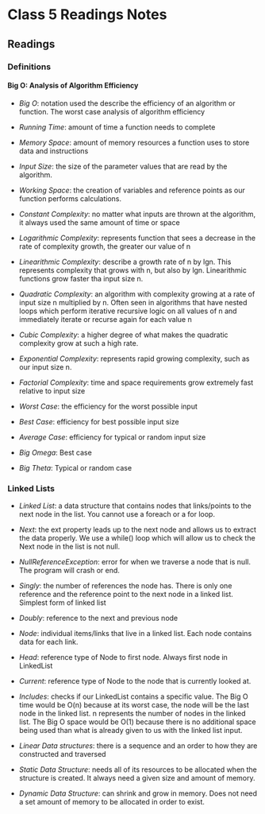 # Class 5 Readings Notes

## Readings

### Definitions

#### Big O: Analysis of Algorithm Efficiency

- *Big O*: notation used the describe the efficiency of an algorithm or function. The worst case analysis of algorithm efficiency

- *Running Time*: amount of time a function needs to complete

- *Memory Space*: amount of memory resources a function uses to store data and instructions

- *Input Size*: the size of the parameter values that are read by the algorithm.

- *Working Space*: the creation of variables and reference points as our function performs calculations.

- *Constant Complexity*: no matter what inputs are thrown at the algorithm, it always used the same amount of time or space

- *Logarithmic Complexity*: represents function that sees a decrease in the rate of complexity growth, the greater our value of n

- *Linearithmic Complexity*: describe a growth rate of n by lgn. This represents complexity that grows with n, but also by lgn. Linearithmic functions grow faster tha input size n.

- *Quadratic Complexity*: an algorithm with complexity growing at a rate of input size n multiplied by n. Often seen in algorithms that have nested loops which perform iterative recursive logic on all values of n and immediately iterate or recurse again for each value n

- *Cubic Complexity*: a higher degree of what makes the quadratic complexity grow at such a high rate.

- *Exponential Complexity*: represents rapid growing complexity, such as our input size n.

- *Factorial Complexity*: time and space requirements grow extremely fast relative to input size

- *Worst Case*: the efficiency for the worst possible input

- *Best Case*: efficiency for best possible input size

- *Average Case*: efficiency for typical or random input size

- *Big Omega*: Best case

- *Big Theta*: Typical or random case

### Linked Lists

- *Linked List*: a data structure that contains nodes that links/points to the next node in the list. You cannot use a foreach or a for loop. 

- *Next*: the ext property leads up to the next node and allows us to extract the data properly. We use a while() loop which will allow us to check the Next node in the list is not null.

- *NullReferenceException*: error for when we traverse a node that is null. The program will crash or end.

- *Singly*: the number of references the node has. There is only one reference and the reference point to the next node in a linked list. Simplest form of linked list

- *Doubly*: reference to the next and previous node

- *Node*: individual items/links that live in a linked list. Each node contains data for each link.

- *Head*: reference type of Node to first node. Always first node in LinkedList

- *Current*: reference type of Node to the node that is currently looked at.

- *Includes*: checks if our LinkedList contains a specific value. The Big O time would be O(n) because at its worst case, the node will be the last node in the linked list. n represents the number of nodes in the linked list. The Big O space would be O(1) because there is no additional space being used than what is already given to us with the linked list input.

- *Linear Data structures*: there is a sequence and an order to how they are constructed and traversed

- *Static Data Structure*: needs all of its resources to be allocated when the structure is created. It always need a given size and amount of memory.

- *Dynamic Data Structure*: can shrink and grow in memory. Does not need a set amount of memory to be allocated in order to exist.
